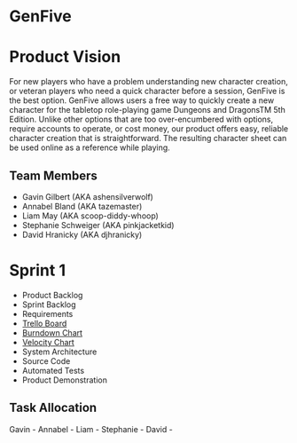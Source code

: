 # GenFive

# Product Vision

For new players who have a problem understanding new character creation, or veteran players who need a quick character before a session, GenFive is the best option. GenFive allows users a free way to quickly create a new character for the tabletop role-playing game Dungeons and DragonsTM 5th Edition. Unlike other options that are too over-encumbered with options, require accounts to operate, or cost money, our product offers easy, reliable character creation that is straightforward. The resulting character sheet can be used online as a reference while playing.

## Team Members

- Gavin Gilbert (AKA ashensilverwolf)
- Annabel Bland (AKA tazemaster)
- Liam May (AKA scoop-diddy-whoop)
- Stephanie Schweiger (AKA pinkjacketkid)
- David Hranicky (AKA djhranicky)


# Sprint 1

- Product Backlog
- Sprint Backlog
- Requirements
- [Trello Board](https://trello.com/b/LyoSdg5y/genfive)
- [Burndown Chart](https://www.google.com/search?tbm=isch&q=sprint+burndown+chart)
- [Velocity Chart](https://www.google.com/search?tbm=isch&q=agile+velocity+chart)
- System Architecture
- Source Code
- Automated Tests
- Product Demonstration

## Task Allocation

Gavin - 
Annabel - 
Liam - 
Stephanie - 
David - 
